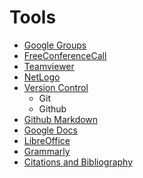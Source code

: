 # Tools

* [Google Groups](googlegroups.md)
* [FreeConferenceCall](freeconferencecall.md)
* [Teamviewer](teamviewer.md)
* [NetLogo](netlogo.md)
* [Version Control](git.md)
  * Git
  * Github
* [Github Markdown](markdown.md)
* [Google Docs](googledocs.md)
* [LibreOffice](libreoffice.md)
* [Grammarly](grammarly.md)
* [Citations and Bibliography](citations.md)

